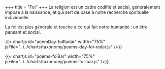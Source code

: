 +++
title = "Foi"
+++
La religion est un cadre codifié et social, généralement imposé à la naissance, et qui sert de base à notre recherche spirituelle individuelle.

La foi est plus générale et touche à ce qui fait notre humanité : un être pensant et social.

{{< chartjs id="poemDay-foiRadar" width="75%" jsFile="../../charts/taxonomy/poems-day-foi-radar.js" />}}

{{< chartjs id="poems-foiBar" width="75%" jsFile="../../charts/taxonomy/poems-foi-bar.js" />}}